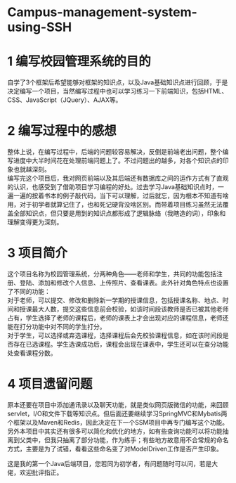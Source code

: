 # Campus-management-system-using-SSH<br/>

# 1 编写校园管理系统的目的<br/>
  自学了3个框架后希望能够对框架的知识点，以及Java基础知识点进行回顾，于是决定编写一个项目，当然编写过程中也可以学习练习一下前端知识，包括HTML、CSS、JavaScript（JQuery）、AJAX等。<br/>
# 2 编写过程中的感想<br/>
  整体上说，在编写过程中，后端的问题较容易解决，反倒是前端老出问题，整个编写进度中大半时间花在处理前端问题上了。不过问题出的越多，对各个知识点的印象也就越深刻。<br/>
  编写完这个项目后，我对网页前端以及其后端还有数据库之间的运作方式有了直观的认识，也感受到了借助项目学习编程的好处。过去学习Java基础知识点时，一遍一遍的按着书本的例子敲代码，当下可以理解，过后就忘，因为根本不知道有啥用，对于初学者就算记住了，也和死记硬背没啥区别。而带着项目练习虽然无法覆盖全部知识点，但只要是用到的知识点都形成了逻辑脉络（我瞎造的词），印象和理解变得更为深刻。<br/>
# 3 项目简介<br/>
  这个项目名称为校园管理系统，分两种角色——老师和学生，共同的功能包括注册、登陆、添加和修改个人信息、上传照片、查看课表。此外针对角色特点也设置了不同的功能：<br/>
  对于老师，可以提交、修改和删除新一学期的授课信息，包括授课名称、地点、时间和授课最大人数，提交这些信息前会校验，如该时间段该教师是否已被其他老师占有，学生选择了老师的课程后，老师的课表上才会出现对应的课程信息，老师还能在打分功能中对不同的学生打分。<br/>
  对于学生，可以选择或弃选课程，选择课程后会先校验课程信息，如在该时间段是否存在已选课程。学生选课成功后，课程会出现在课表中，学生还可以在查分功能处查看课程分数。<br/>
# 4 项目遗留问题<br/>
  原本还要在项目中添加通讯录以及聊天功能，就是类似网页版微信的功能，来回顾servlet，I/O和文件下载等知识点。但后面还要继续学习SpringMVC和Mybatis两个框架以及Maven和Redis，因此决定在下一个SSM项目中再专门编写这个功能。<br/>
  另外本项目中其实还有很多可以简化和优化的地方，如有些查询功能可以将功能抽离到父类中，但我只抽离了部分功能，作为练手；有些地方故意用不合常规的命名方式，主要是为了试错，看看这些命名变了对ModelDriven工作是否产生印象。<br/>
  
  这是我的第一个Java后端项目，您若同为初学者，有问题随时可以问，若是大佬，欢迎批评指正。<br/>
